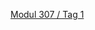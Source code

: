 [Modul 307 / Tag 1](/ilv.307/01-modul-307)


<!--stackedit_data:
eyJoaXN0b3J5IjpbMjQ0MDU2MjddfQ==
-->